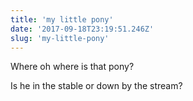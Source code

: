 ```yaml
---
title: 'my little pony'
date: '2017-09-18T23:19:51.246Z'
slug: 'my-little-pony'
---
```


<p>Where oh where is that pony?</p>
<p>Is he in the stable or down by the stream?</p>
